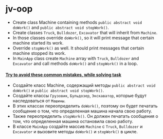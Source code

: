 # jv-oop

- Create class Machine containing methods `public abstract void doWork()` and `public abstract void stopWork()`.  
- Create classes `Truck`, `Bulldozer`, `Excavator` that will inherit from `Machine`.
- In those classes override `doWork()`, so it will print message that certain machine started its work.
- Override `stopWork()` as well. It should print messages that certain machine stopped its work.
- In `MainApp` class create `Machine` array with `Truck`, `Bulldozer` and `Excavator` and call methods `doWork()` and `stopWork()` in a loop.

#### [Try to avoid these common mistakes, while solving task](https://mate-academy.github.io/jv-program-common-mistakes/java-core/oop/oop)

- Создайте класс Machine, содержащий методы `public abstract void doWork()` и `public abstract void stopWork()`.
- Создайте классы `Грузовик`, `Бульдозер`, `Экскаватор`, которые будут наследоваться от `Машины`.
- В этих классах переопределить `doWork()`, поэтому он будет печатать сообщение о том, что определенная машина начала свою работу.
- Также переопределить `stopWork()`. Он должен печатать сообщения о том, что определенная машина остановила свою работу.
- В классе `MainApp` создайте массив `Machine` с `Truck`, `Bulldozer` и `Excavator` и вызовите методы `doWork()` и `stopWork()` в цикле.